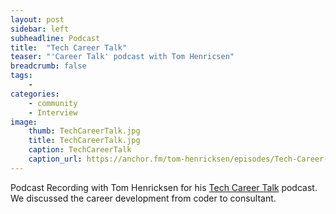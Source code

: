 ```yaml
---
layout: post
sidebar: left
subheadline: Podcast
title:  "Tech Career Talk"
teaser: "'Career Talk' podcast with Tom Henricsen"
breadcrumb: false
tags:
    - 
categories:
    - community
    - Interview
image:
    thumb: TechCareerTalk.jpg
    title: TechCareerTalk.jpg
    caption: TechCareerTalk
    caption_url: https://anchor.fm/tom-henricksen/episodes/Tech-Career-Talk---Dustin-Thostenson-e49ors
---
```

Podcast Recording with Tom Henricksen for his <a href="https://anchor.fm/tom-henricksen/episodes/Tech-Career-Talk---Dustin-Thostenson-e49ors" target='new'>Tech Career Talk</a> podcast.
We discussed the career development from coder to consultant.
